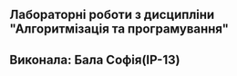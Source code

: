 ## Лабораторні роботи з дисципліни "Алгоритмізація та програмування"
## Виконала: Бала Софія(IP-13)



